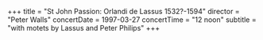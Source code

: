 +++
title = "St John Passion: Orlandi de Lassus 1532?-1594"
director = "Peter Walls"
concertDate = 1997-03-27
concertTime = "12 noon"
subtitle = "with motets by Lassus and Peter Philips"
+++



